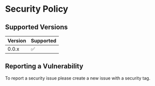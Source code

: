 # Security Policy

## Supported Versions

| Version | Supported          |
| ------- | ------------------ |
| 0.0.x   | :white_check_mark: |


## Reporting a Vulnerability

To report a security issue please create a new issue with a security tag. 
